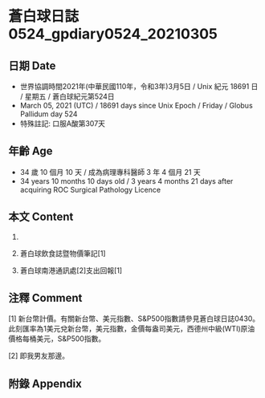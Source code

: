 [_metadata_:encoding]: - "utf-8"
[_metadata_:language]: - "zh-Hant-TW"
[_metadata_:fileformat]: - "markdown"
[_metadata_:MIME_type]: - "text/plain"
[_metadata_:markdown_version]: - "commonmark version 0.29"
[_metadata_:markdown_spec]: - "https://spec.commonmark.org/0.29/"

# 蒼白球日誌0524_gpdiary0524_20210305 #

## 日期 Date ##

* 世界協調時間2021年(中華民國110年，令和3年)3月5日 / Unix 紀元 18691 日 / 星期五 / 蒼白球紀元第524日
* March 05, 2021 (UTC) / 18691 days since Unix Epoch / Friday / Globus Pallidum day 524
* 特殊註記: 口服A酸第307天

## 年齡 Age ##

* 34 歲 10 個月 10 天 / 成為病理專科醫師 3 年 4 個月 21 天
* 34 years 10 months 10 days old / 3 years 4 months 21 days after acquiring ROC Surgical Pathology Licence

## 本文 Content ##

1. 

    
2. 蒼白球飲食誌暨物價筆記[1]

    
3. 蒼白球南港通訊處[2]支出回報[1]

    

## 注釋 Comment ##

[1] 新台幣計價。有關新台幣、美元指數、S&P500指數請參見蒼白球日誌0430。此刻匯率為1美元兌新台幣，美元指數，金價每盎司美元，西德州中級(WTI)原油價格每桶美元，S&P500指數。


[2] 即我男友那邊。



## 附錄 Appendix ##

